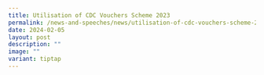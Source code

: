 ```yaml
---
title: Utilisation of CDC Vouchers Scheme 2023
permalink: /news-and-speeches/news/utilisation-of-cdc-vouchers-scheme-2023/
date: 2024-02-05
layout: post
description: ""
image: ""
variant: tiptap
---
```

